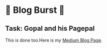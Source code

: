 # 📝 Blog Burst 📝

## Task: Gopal and his Pagepal

This is done too.Here is my [Medium Blog Page](https://medium.com/@sidharthsunil985/telegram-book-bot-project-b7d0ca7ee272).
